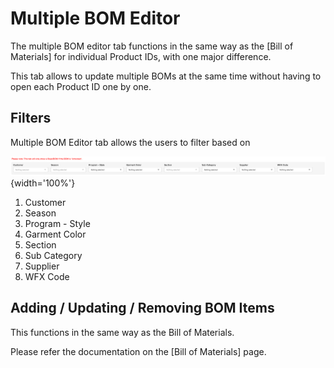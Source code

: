 # Multiple BOM Editor

The multiple BOM editor tab functions in the same way as the [Bill of Materials] for individual Product IDs, with one major difference.

This tab allows to update multiple BOMs at the same time without having to open each Product ID one by one.

## Filters

Multiple BOM Editor tab allows the users to filter based on

![](images/paste-A1DAF3CC.png){width='100%'}

1.  Customer
2.  Season
3.  Program - Style
4.  Garment Color
5.  Section
6.  Sub Category
7.  Supplier
8.  WFX Code

## Adding / Updating / Removing BOM Items

This functions in the same way as the Bill of Materials.

Please refer the documentation on the [Bill of Materials] page.
